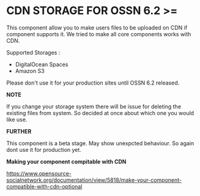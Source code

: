 CDN STORAGE FOR OSSN 6.2 >=
============================
This component allow you to make users files to be uploaded on CDN if component supports it. We tried to make all core components works with CDN. 

Supported Storages :

- DigitalOcean Spaces
- Amazon S3

Please don't use it for your production sites until OSSN 6.2 released.  

**NOTE**

If you change your storage system there will be issue for deleting the existing files from system.  So decided at once about which one you would like use.  

**FURTHER**

 This component is a beta stage. May show unexpcted behaviour. So again dont use it for production yet. 

**Making your component compitable with CDN**

https://www.opensource-socialnetwork.org/documentation/view/5818/make-your-component-compatible-with-cdn-optional
